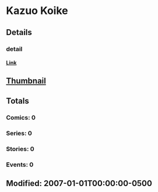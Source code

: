 # Kazuo  Koike 
## Details
### detail
#### [Link](http://marvel.com/comics/creators/8875/kazuo_koike?utm_campaign=apiRef&utm_source=225578a89fc76f3d20fbffda5d17a88d)
## [Thumbnail](http://i.annihil.us/u/prod/marvel/i/mg/b/40/image_not_available.jpg)
## Totals
### Comics: 0
### Series: 0
### Stories: 0
### Events: 0
## Modified: 2007-01-01T00:00:00-0500